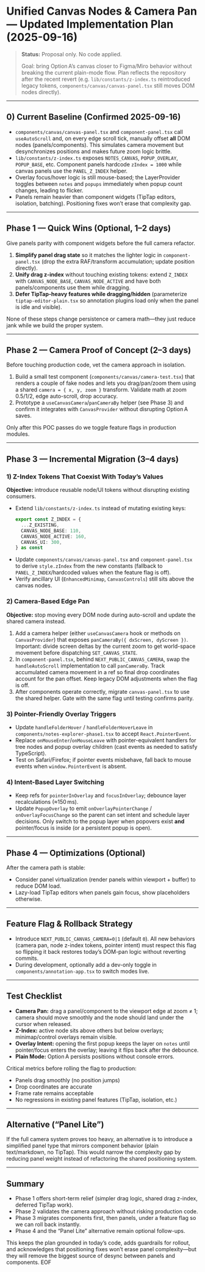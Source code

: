 # Unified Canvas Nodes & Camera Pan — Updated Implementation Plan (2025-09-16)

> **Status:** Proposal only. No code applied.
>
> Goal: bring Option A’s canvas closer to Figma/Miro behavior without breaking the current plain-mode flow. Plan reflects the repository after the recent revert (e.g. `lib/constants/z-index.ts` reintroduced legacy tokens, `components/canvas/canvas-panel.tsx` still moves DOM nodes directly).

---

## 0) Current Baseline (Confirmed 2025-09-16)

- `components/canvas/canvas-panel.tsx` and `component-panel.tsx` call `useAutoScroll` and, on every edge scroll tick, manually offset **all** DOM nodes (panels/components). This simulates camera movement but desynchronizes positions and makes future zoom logic brittle.
- `lib/constants/z-index.ts` exposes `NOTES_CANVAS`, `POPUP_OVERLAY`, `POPUP_BASE`, etc. Component panels hardcode `zIndex = 1000` while canvas panels use the `PANEL_Z_INDEX` helper.
- Overlay focus/hover logic is still mouse-based; the LayerProvider toggles between `notes` and `popups` immediately when popup count changes, leading to flicker.
- Panels remain heavier than component widgets (TipTap editors, isolation, batching). Positioning fixes won’t erase that complexity gap.

---

## Phase 1 — Quick Wins (Optional, 1–2 days)

Give panels parity with component widgets before the full camera refactor.

1. **Simplify panel drag state** so it matches the lighter logic in `component-panel.tsx` (drop the extra RAF/transform accumulation; update position directly).
2. **Unify drag z-index** without touching existing tokens: extend `Z_INDEX` with `CANVAS_NODE_BASE`, `CANVAS_NODE_ACTIVE` and have both panels/components use them while dragging.
3. **Defer TipTap-heavy features while dragging/hidden** (parameterize `tiptap-editor-plain.tsx` so annotation plugins load only when the panel is idle and visible).

None of these steps change persistence or camera math—they just reduce jank while we build the proper system.

---

## Phase 2 — Camera Proof of Concept (2–3 days)

Before touching production code, vet the camera approach in isolation.

1. Build a small test component (`components/canvas/camera-test.tsx`) that renders a couple of fake nodes and lets you drag/pan/zoom them using a shared `camera = { x, y, zoom }` transform. Validate math at zoom 0.5/1/2, edge auto-scroll, drop accuracy.
2. Prototype a `useCanvasCamera`/`panCameraBy` helper (see Phase 3) and confirm it integrates with `CanvasProvider` without disrupting Option A saves.

Only after this POC passes do we toggle feature flags in production modules.

---

## Phase 3 — Incremental Migration (3–4 days)

### 1) Z-Index Tokens That Coexist With Today’s Values

**Objective:** introduce reusable node/UI tokens without disrupting existing consumers.

- Extend `lib/constants/z-index.ts` instead of mutating existing keys:
  ```ts
  export const Z_INDEX = {
    ...Z_EXISTING,
    CANVAS_NODE_BASE: 110,
    CANVAS_NODE_ACTIVE: 160,
    CANVAS_UI: 300,
  } as const
  ```
- Update `components/canvas/canvas-panel.tsx` and `component-panel.tsx` to derive `style.zIndex` from the new constants (fallback to `PANEL_Z_INDEX`/hardcoded values when the feature flag is off).
- Verify ancillary UI (`EnhancedMinimap`, `CanvasControls`) still sits above the canvas nodes.

### 2) Camera-Based Edge Pan

**Objective:** stop moving every DOM node during auto-scroll and update the shared camera instead.

1. Add a camera helper (either `useCanvasCamera` hook or methods on `CanvasProvider`) that exposes `panCameraBy({ dxScreen, dyScreen })`. Important: divide screen deltas by the current zoom to get world-space movement before dispatching `SET_CANVAS_STATE`.
2. In `component-panel.tsx`, behind `NEXT_PUBLIC_CANVAS_CAMERA`, swap the `handleAutoScroll` implementation to call `panCameraBy`. Track accumulated camera movement in a ref so final drop coordinates account for the pan offset. Keep legacy DOM adjustments when the flag is off.
3. After components operate correctly, migrate `canvas-panel.tsx` to use the shared helper. Gate with the same flag until testing confirms parity.

### 3) Pointer-Friendly Overlay Triggers

- Update `handleFolderHover` / `handleFolderHoverLeave` in `components/notes-explorer-phase1.tsx` to accept `React.PointerEvent`.
- Replace `onMouseEnter`/`onMouseLeave` with pointer-equivalent handlers for tree nodes and popup overlay children (cast events as needed to satisfy TypeScript).
- Test on Safari/Firefox; if pointer events misbehave, fall back to mouse events when `window.PointerEvent` is absent.

### 4) Intent-Based Layer Switching

- Keep refs for `pointerInOverlay` and `focusInOverlay`; debounce layer recalculations (≈150 ms).
- Update `PopupOverlay` to emit `onOverlayPointerChange` / `onOverlayFocusChange` so the parent can set intent and schedule layer decisions. Only switch to the popup layer when popovers exist **and** pointer/focus is inside (or a persistent popup is open).

---

## Phase 4 — Optimizations (Optional)

After the camera path is stable:

- Consider panel virtualization (render panels within viewport + buffer) to reduce DOM load.
- Lazy-load TipTap editors when panels gain focus, show placeholders otherwise.

---

## Feature Flag & Rollback Strategy

- Introduce `NEXT_PUBLIC_CANVAS_CAMERA=0|1` (default `0`). All new behaviors (camera pan, node z-index tokens, pointer intent) must respect this flag so flipping it back restores today’s DOM-pan logic without reverting commits.
- During development, optionally add a dev-only toggle in `components/annotation-app.tsx` to switch modes live.

---

## Test Checklist

- **Camera Pan:** drag a panel/component to the viewport edge at zoom ≠ 1; camera should move smoothly and the node should land under the cursor when released.
- **Z-Index:** active node sits above others but below overlays; minimap/control overlays remain visible.
- **Overlay Intent:** opening the first popup keeps the layer on `notes` until pointer/focus enters the overlay; leaving it flips back after the debounce.
- **Plain Mode:** Option A persists positions without console errors.

Critical metrics before rolling the flag to production:
- Panels drag smoothly (no position jumps)
- Drop coordinates are accurate
- Frame rate remains acceptable
- No regressions in existing panel features (TipTap, isolation, etc.)

---

## Alternative (“Panel Lite”)

If the full camera system proves too heavy, an alternative is to introduce a simplified panel type that mirrors component behavior (plain text/markdown, no TipTap). This would narrow the complexity gap by reducing panel weight instead of refactoring the shared positioning system.

---

## Summary

- Phase 1 offers short-term relief (simpler drag logic, shared drag z-index, deferred TipTap work).
- Phase 2 validates the camera approach without risking production code.
- Phase 3 migrates components first, then panels, under a feature flag so we can roll back instantly.
- Phase 4 and the “Panel Lite” alternative remain optional follow-ups.

This keeps the plan grounded in today’s code, adds guardrails for rollout, and acknowledges that positioning fixes won’t erase panel complexity—but they will remove the biggest source of desync between panels and components. EOF
